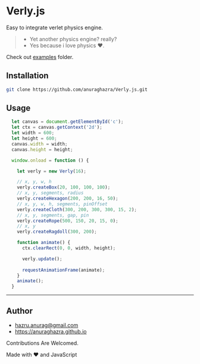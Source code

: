 # Verly.js

Easy to integrate verlet physics engine.

> - Yet another physics engine? really?
> - Yes because i love physics :heart:.

Check out [examples]('./examples') folder.

## Installation

```bash
git clone https://github.com/anuraghazra/Verly.js.git
```


## Usage

```js
  let canvas = document.getElementById('c');
  let ctx = canvas.getContext('2d');
  let width = 600;
  let height = 600;
  canvas.width = width;
  canvas.height = height;

  window.onload = function () {

    let verly = new Verly(16);

    // x, y, w, h
    verly.createBox(20, 100, 100, 100);
    // x, y, segments, radius
    verly.createHexagon(200, 200, 16, 50);
    // x, y, w, h, segments, pinOffset
    verly.createCloth(300, 200, 300, 300, 15, 2);
    // x, y, segments, gap, pin
    verly.createRope(500, 150, 20, 15, 0);
    // x, y
    verly.createRagdoll(300, 200);

    function animate() {
      ctx.clearRect(0, 0, width, height);

      verly.update();
      
      requestAnimationFrame(animate);
    }
    animate();
  }

```

----------

## Author
- hazru.anurag@gmail.com
- https://anuraghazra.github.io



Contributions Are Welcomed.

Made with :heart: and JavaScript